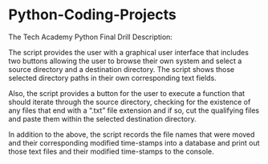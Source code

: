 # Python-Coding-Projects

The Tech Academy Python Final Drill Description:

The script provides the user with a graphical user interface that includes two buttons allowing the 
user to browse their own system and select a source directory and a destination directory. The script  shows
those selected directory paths in their own corresponding text fields.

Also, the script  provides a button for the user to execute a function that should iterate through the source 
directory, checking for the existence of any files that end with a “.txt” file extension and if so, cut the qualifying files 
and paste them within the selected destination directory.

In addition to the above, the script records the file names that were moved and their corresponding modified time-stamps 
into a database and print out those text files and their modified time-stamps to the console.
